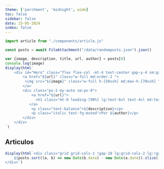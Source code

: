 ```yaml
---
theme: ['parchment', 'midnight', wide]
toc: false
sidebar: false
date: 15-05-2024
index: false
---
```


<style>
#observablehq-center > main {
    margin-left: auto;
    margin-right: auto;
}

#observablehq-center > main {
    width: 100%;
}

#observablehq-header > nav > a, #observablehq-footer {
    margin-left: 1rem;
}

#observablehq-header > nav > div, #observablehq-footer {
    margin-right: 1rem;
}

@media (min-width: 640px) {
    #observablehq-center > main {
        max-width: 640px;
    }
    #observablehq-header > nav > a, #observablehq-footer {
         margin-left: 0;
    }
    #observablehq-header > nav > div, #observablehq-footer {
        margin-right: 0;
    }
}
@media (min-width: 768px) {
    #observablehq-center > main {
        max-width: 768px;
    }
}
@media (min-width: 1024px) {
    #observablehq-center > main {
        max-width: 1024px;
    }
}
@media (min-width: 1280px) {
    #observablehq-center > main {
        max-width: 1280px;
    }
}
@media (min-width: 1536px) {
    #observablehq-center > main {
        max-width: 1536px;
    }
}

#observablehq-center {
    margin-left: 0px !important;
    margin-right: 0px !important;
}


</style>


```js
import article from "./components/article.js"
```


```js
const posts = await FileAttachment("/data/randomposts.json").json()
```


```js
var {image, description, title, url, author} = posts[0]
console.log(image)
display(html`
    <div id="Hero" class="flex flex-col -mt-4 text-center gap-y-4 sm:gap-y-0 gap-x-12 md:flex-row md:text-left">
        <a href="${url}" class="w-full md:order-2 ">
         <img src="${image}" class="w-full h-[50svh] md:max-h-[70svh] " alt="">
        </a>
        <div class="px-2 my-auto sm:px-0">
            <a href="${url}">
              <h1 class="mt-0 leading-[90%] lg:text-6xl text-4xl md:text-5xl text-pretty text-fg-focus capitalize">${title}</h1>
           </a>
            <p class="text-balance">${description}</p>
            <p class="italic text-fg-muted">Por ${author}</p>
        </div>
    </div>
`)  
```



<h2 class="w-full pl-2">Articulos</h2>


```js
display(html`<div class="grid grid-cols-1 !gap-10 lg:grid-cols-2 lg:!gap-x-12 lg:!gap-y-16  auto-rows-min ">
    ${posts.sort((a, b) => new Date(b.date) - new Date(a.date)).slice(1, 7).map(post => article(post))}
</div>`)

```

